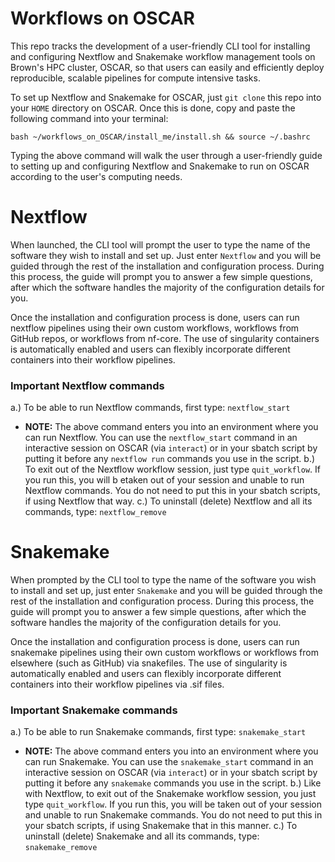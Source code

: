 # Workflows on OSCAR

This repo tracks the development of a user-friendly CLI tool for installing and configuring Nextflow and Snakemake workflow management tools on Brown's HPC 
cluster, OSCAR, so that users can easily and efficiently deploy reproducible, scalable pipelines for compute intensive tasks. 

To set up Nextflow and Snakemake for OSCAR, just `git clone` this repo into your `HOME` directory on OSCAR. Once this is done, copy and paste the following command into your terminal: 

```bash ~/workflows_on_OSCAR/install_me/install.sh && source ~/.bashrc```

Typing the above command will walk the user through a user-friendly guide to setting up and configuring Nextflow and Snakemake to run on OSCAR according to the user's computing needs. 

# Nextflow 

When launched, the CLI tool will prompt the user to type the name of the software they wish to install and set up.  Just enter `Nextflow` and you will be guided through the rest of the installation and configuration process. During this process, the guide will prompt you to answer a few simple questions, after which the software handles the majority of the configuration details for you. 

Once the installation and configuration process is done, users can run nextflow pipelines using their own custom workflows, workflows from GitHub repos, 
or workflows from nf-core. The use of singularity containers is automatically enabled and users can flexibly incorporate different containers into their workflow pipelines. 

### Important Nextflow commands

a.) To be able to run Nextflow commands, first type: `nextflow_start` 
   - **NOTE:** The above command enters you into an environment where you can run Nextflow. You can use the `nextflow_start` command in an interactive session on OSCAR (via `interact`) or in your sbatch script by putting it before any `nextflow run` commands you use in the script. 
b.) To exit out of the Nextflow workflow session, just type `quit_workflow`. If you run this, you will b etaken out of your session and unable to run Nextflow commands. You do not need to put this in your sbatch scripts, if using Nextflow that way. 
c.) To uninstall (delete) Nextflow and all its commands, type: `nextflow_remove`

# Snakemake

When prompted by the CLI tool to type the name of the software you wish to install and set up, just enter `Snakemake` and you will be guided through the rest of the installation and configuration process. During this process, the guide will prompt you to answer a few simple questions, after which the software handles the majority of the configuration details for you.

Once the installation and configuration process is done, users can run snakemake pipelines using their own custom workflows or workflows from elsewhere (such as GitHub) via snakefiles. The use of singularity is automatically enabled and users can flexibly incorporate different containers into their workflow pipelines via .sif files. 

### Important Snakemake commands

a.) To be able to run Snakemake commands, first type: `snakemake_start` 
   - **NOTE:** The above command enters you into an environment where you can run Snakemake. You can use the `snakemake_start` command in an interactive session on OSCAR (via `interact`) or in your sbatch script by putting it before any `snakemake` commands you use in the script. 
b.) Like with Nextflow, to exit out of the Snakemake workflow session, you just type `quit_workflow`. If you run this, you will be taken out of your session and unable to run Snakemake commands. You do not need to put this in your sbatch scripts, if using Snakemake that in this manner. 
c.) To uninstall (delete) Snakemake and all its commands, type: `snakemake_remove`
